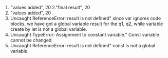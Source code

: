 1. "values added", 20
2."final result", 20
3. "values added", 20
4. Uncaught ReferenceError: result is not defined"
since var ignores code blocks, we have got a global variable result for the q1, q2, while variable create by let is not a global variable.
5. Uncaught TypeError: Assignment to constant variable." Const variable cannot be changed
6. Uncaught ReferenceError: result is not defined" const is not a global variable.
